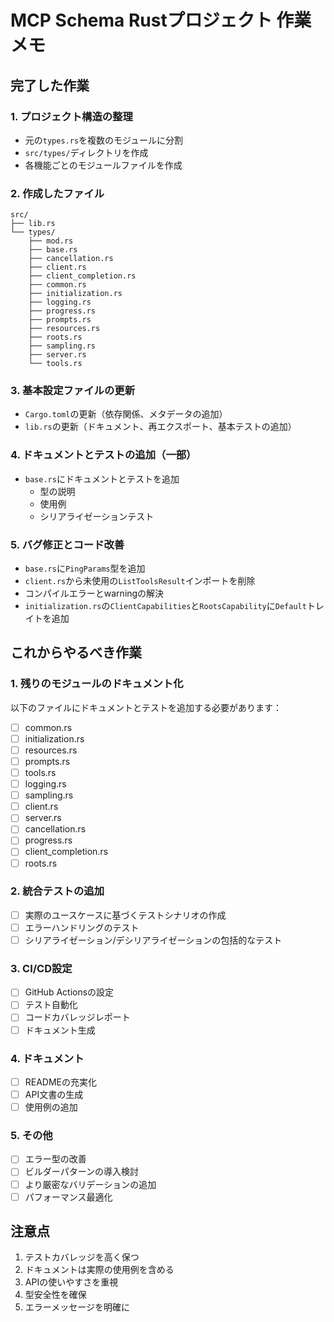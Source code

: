 # MCP Schema Rustプロジェクト 作業メモ

## 完了した作業

### 1. プロジェクト構造の整理
- 元の`types.rs`を複数のモジュールに分割
- `src/types/`ディレクトリを作成
- 各機能ごとのモジュールファイルを作成

### 2. 作成したファイル
```
src/
├── lib.rs
└── types/
    ├── mod.rs
    ├── base.rs
    ├── cancellation.rs
    ├── client.rs
    ├── client_completion.rs
    ├── common.rs
    ├── initialization.rs
    ├── logging.rs
    ├── progress.rs
    ├── prompts.rs
    ├── resources.rs
    ├── roots.rs
    ├── sampling.rs
    ├── server.rs
    └── tools.rs
```

### 3. 基本設定ファイルの更新
- `Cargo.toml`の更新（依存関係、メタデータの追加）
- `lib.rs`の更新（ドキュメント、再エクスポート、基本テストの追加）

### 4. ドキュメントとテストの追加（一部）
- `base.rs`にドキュメントとテストを追加
  - 型の説明
  - 使用例
  - シリアライゼーションテスト

### 5. バグ修正とコード改善
- `base.rs`に`PingParams`型を追加
- `client.rs`から未使用の`ListToolsResult`インポートを削除
- コンパイルエラーとwarningの解決
- `initialization.rs`の`ClientCapabilities`と`RootsCapability`に`Default`トレイトを追加

## これからやるべき作業

### 1. 残りのモジュールのドキュメント化
以下のファイルにドキュメントとテストを追加する必要があります：
- [ ] common.rs
- [ ] initialization.rs
- [ ] resources.rs
- [ ] prompts.rs
- [ ] tools.rs
- [ ] logging.rs
- [ ] sampling.rs
- [ ] client.rs
- [ ] server.rs
- [ ] cancellation.rs
- [ ] progress.rs
- [ ] client_completion.rs
- [ ] roots.rs

### 2. 統合テストの追加
- [ ] 実際のユースケースに基づくテストシナリオの作成
- [ ] エラーハンドリングのテスト
- [ ] シリアライゼーション/デシリアライゼーションの包括的なテスト

### 3. CI/CD設定
- [ ] GitHub Actionsの設定
- [ ] テスト自動化
- [ ] コードカバレッジレポート
- [ ] ドキュメント生成

### 4. ドキュメント
- [ ] READMEの充実化
- [ ] API文書の生成
- [ ] 使用例の追加

### 5. その他
- [ ] エラー型の改善
- [ ] ビルダーパターンの導入検討
- [ ] より厳密なバリデーションの追加
- [ ] パフォーマンス最適化

## 注意点
1. テストカバレッジを高く保つ
2. ドキュメントは実際の使用例を含める
3. APIの使いやすさを重視
4. 型安全性を確保
5. エラーメッセージを明確に